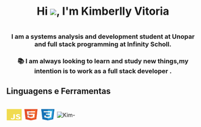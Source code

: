  <h1 align="center">Hi <img src="https://media.tenor.com/images/30169e4a670daf12443df7d2dd140176/tenor.gif" height="32" />, I'm Kimberlly Vitoria</i><h1>                                

<h3 align="center"> I am a systems analysis and development student at Unopar and full stack programming at Infinity Scholl.</h3>
<h3 align="center">📚  I am always looking to learn and study new things,my intention is to work as a full stack developer .</h3>

###
                      
              
## Linguagens e Ferramentas
 <div style="display: inline_block"><br>
  <img align="center" alt="Kim-Js" height="30" width="40" src="https://raw.githubusercontent.com/devicons/devicon/master/icons/javascript/javascript-plain.svg">
  <img align="center" alt="Kim-HTML" height="30" width="40" src="https://raw.githubusercontent.com/devicons/devicon/master/icons/html5/html5-original.svg">
  <img align="center" alt="Kim-CSS" height="30" width="40" src="https://raw.githubusercontent.com/devicons/devicon/master/icons/css3/css3-original.svg">
  <img align="center" alt="Kim-"Mysql" height ="30" width="40" src="https://www.tshirtgeek.com.br/wp-content/uploads/2021/08/com031.jpg">
</div>

           
